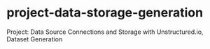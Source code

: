 # project-data-storage-generation
Project: Data Source Connections and Storage with Unstructured.io, Dataset Generation
